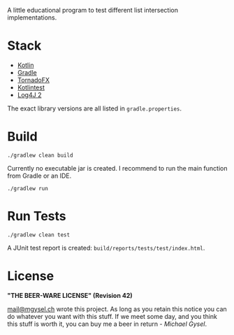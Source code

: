 A little educational program to test different list intersection implementations.

# Stack

* [Kotlin](https://kotlinlang.org/)
* [Gradle](https://gradle.org/)
* [TornadoFX](https://github.com/edvin/tornadofx)
* [Kotlintest](https://github.com/kotlintest/kotlintest)
* [Log4J 2](https://logging.apache.org/log4j/2.x/)

The exact library versions are all listed in `gradle.properties`.

# Build

    ./gradlew clean build

Currently no executable jar is created. I recommend to run the main function from Gradle or an IDE.

    ./gradlew run

# Run Tests

    ./gradlew clean test

A JUnit test report is created: `build/reports/tests/test/index.html`.

# License

**"THE BEER-WARE LICENSE" (Revision 42)**

<mail@mgysel.ch> wrote this project. As long as you retain this notice you can do whatever you want with this stuff.
If we meet some day, and you think this stuff is worth it, you can buy me a beer in return - *Michael Gysel*.